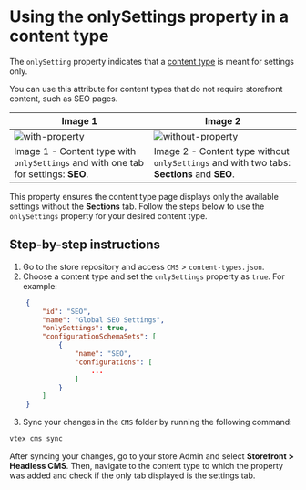 # Using the onlySettings property in a content type

The `onlySetting` property indicates that a [content type](https://www.faststore.dev/tutorials/cms-storecomponents/0#content-types) is meant for settings only.

You can use this attribute for content types that do not require storefront content, such as SEO pages.

| Image 1  | Image 2  |  
|---|---|
| ![with-property](https://user-images.githubusercontent.com/67270558/227936062-02e15860-c6d6-4525-9eed-19c37abfd626.png)  | ![without-property](https://user-images.githubusercontent.com/67270558/227936232-fa8dfab7-2f01-42d1-9f68-b2ab8623a3af.png)  | 
| Image 1 - Content type with `onlySettings` and with one tab for settings: **SEO**. | Image 2 - Content type without `onlySettings` and with two tabs: **Sections** and **SEO**. | 

This property ensures the content type page displays only the available settings without the **Sections** tab. Follow the steps below to use the `onlySettings` property for your desired content type.

## Step-by-step instructions
1. Go to the store repository and access  `CMS` > `content-types.json`.
2. Choose a content type and set the `onlySettings` property as `true`. For example:

```json
    {
        "id": "SEO",
        "name": "Global SEO Settings",
        "onlySettings": true,
        "configurationSchemaSets": [
            {
                "name": "SEO",
                "configurations": [
                    ...
                ]
            }
        ]
    }
```

3. Sync your changes in the `CMS` folder by running the following command:

```bash
vtex cms sync
```

After syncing your changes, go to your store Admin and select **Storefront > Headless CMS**. Then, navigate to the content type to which the property was added and check if the only tab displayed is the settings tab.